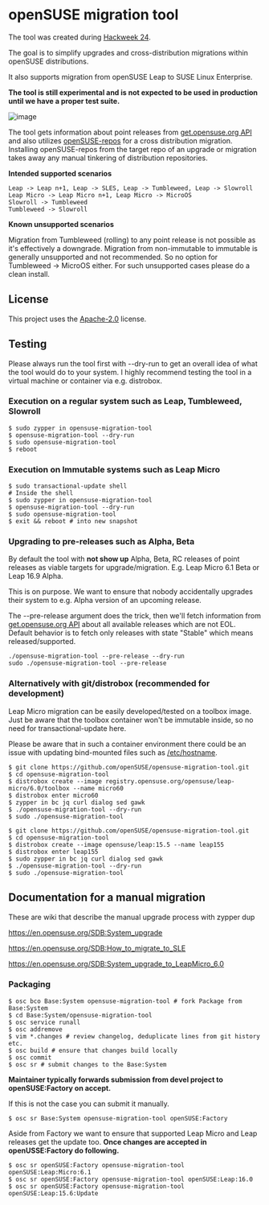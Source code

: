 # openSUSE migration tool

The tool was created during [Hackweek 24](https://hackweek.opensuse.org/24/projects/new-migration-tool-for-leap).

The goal is to simplify upgrades and cross-distribution migrations within openSUSE distributions.

It also supports migration from openSUSE Leap to SUSE Linux Enterprise.

**The tool is still experimental and is not expected to be used in production until we have a proper test suite.**

![image](https://github.com/user-attachments/assets/6c50e5f9-630b-4ead-a182-5e940376f2bf)

The tool gets information about point releases from [get.opensuse.org API](https://get.opensuse.org/api/v0/distributions.json) 
and also utilizes [openSUSE-repos](https://github.com/openSUSE/openSUSE-repos) for a cross distribution migration.
Installing openSUSE-repos from the target repo of an upgrade or migration takes away any manual tinkering of distribution repositories.

**Intended supported scenarios**
```
Leap -> Leap n+1, Leap -> SLES, Leap -> Tumbleweed, Leap -> Slowroll
Leap Micro -> Leap Micro n+1, Leap Micro -> MicroOS
Slowroll -> Tumbleweed
Tumbleweed -> Slowroll
```

**Known unsupported scenarios**

Migration from Tumbleweed (rolling) to any point release is not possible as it's effectively a downgrade.
Migration from non-immutable to immutable is generally unsupported and not recommended. 
So no option for Tumbleweed -> MicroOS either.
For such unsupported cases please do a clean install.




## License
This project uses the [Apache-2.0](http://www.apache.org/licenses/LICENSE-2.0) license.

## Testing

Please always run the tool first with --dry-run to get an overall idea of what the tool would do to your system.
I highly recommend testing the tool in a virtual machine or container via e.g. distrobox.

### Execution on a regular system such as Leap, Tumbleweed, Slowroll

```
$ sudo zypper in opensuse-migration-tool
$ opensuse-migration-tool --dry-run
$ sudo opensuse-migration-tool
$ reboot
```

### Execution on Immutable systems such as Leap Micro

```
$ sudo transactional-update shell
# Inside the shell
$ sudo zypper in opensuse-migration-tool
$ opensuse-migration-tool --dry-run
$ sudo opensuse-migration-tool
$ exit && reboot # into new snapshot
```

### Upgrading to pre-releases such as Alpha, Beta

By default the tool with **not show up** Alpha, Beta, RC releases of point releases as viable targets for upgrade/migration.
E.g. Leap Micro 6.1 Beta or Leap 16.9 Alpha.

This is on purpose. We want to ensure that nobody accidentally upgrades their system to e.g. Alpha version of an upcoming release.

The --pre-release argument does the trick, then we'll fetch information from [get.opensuse.org API](https://get.opensuse.org/api/v0/distributions.json) about all available releases which are not EOL.
Default behavior is to fetch only releases with state "Stable" which means released/supported.


```
./opensuse-migration-tool --pre-release --dry-run
sudo ./opensuse-migration-tool --pre-release

```

### Alternatively with git/distrobox (recommended for development)

Leap Micro migration can be easily developed/tested on a toolbox image. 
Just be aware that the toolbox container won't be immutable inside, so no need for transactional-update here.

Please be aware that in such a container environment there could be an issue with updating bind-mounted files such as [/etc/hostname](https://bugzilla.opensuse.org/show_bug.cgi?id=1233982).
```
$ git clone https://github.com/openSUSE/opensuse-migration-tool.git
$ cd opensuse-migration-tool
$ distrobox create --image registry.opensuse.org/opensuse/leap-micro/6.0/toolbox --name micro60
$ distrobox enter micro60
$ zypper in bc jq curl dialog sed gawk
$ ./opensuse-migration-tool --dry-run
$ sudo ./opensuse-migration-tool
```

```
$ git clone https://github.com/openSUSE/opensuse-migration-tool.git
$ cd opensuse-migration-tool
$ distrobox create --image opensuse/leap:15.5 --name leap155
$ distrobox enter leap155
$ sudo zypper in bc jq curl dialog sed gawk
$ ./opensuse-migration-tool --dry-run
$ sudo ./opensuse-migration-tool
```

## Documentation for a manual migration

These are wiki that describe the manual upgrade process with zypper dup

https://en.opensuse.org/SDB:System_upgrade

https://en.opensuse.org/SDB:How_to_migrate_to_SLE

https://en.opensuse.org/SDB:System_upgrade_to_LeapMicro_6.0

### Packaging
```
$ osc bco Base:System opensuse-migration-tool # fork Package from Base:System
$ cd Base:System/opensuse-migration-tool
$ osc service runall
$ osc addremove
$ vim *.changes # review changelog, deduplicate lines from git history etc.
$ osc build # ensure that changes build locally
$ osc commit
$ osc sr # submit changes to the Base:System
```
**Maintainer typically forwards submission from devel project to openSUSE:Factory on accept.**

If this is not the case you can submit it manually.

```
$ osc sr Base:System opensuse-migration-tool openSUSE:Factory
```

Aside from Factory we want to ensure that supported Leap Micro and Leap releases get the update too.
**Once changes are accepted in openUSSE:Factory do following.**

```
$ osc sr openSUSE:Factory opensuse-migration-tool openSUSE:Leap:Micro:6.1
$ osc sr openSUSE:Factory opensuse-migration-tool openSUSE:Leap:16.0
$ osc sr openSUSE:Factory opensuse-migration-tool openSUSE:Leap:15.6:Update
```
